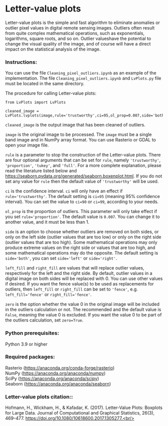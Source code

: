 # Letter-value plots
Letter-value plots is the simple and fast algorithm to eliminate anomalies or outlier pixel values in digital remote sensing images. Outliers often result from quite complex mathematical operations, such as exponentials, logarithms, square roots, and so on. Outlier values ​​have the potential to change the visual quality of the image, and of course will have a direct impact on the statistical analysis of the image.<br/>

### Instructions:

You can use the file ```Cleaning_pixel_outliers.ipynb``` as an example of the implementation. The file ```Cleaning_pixel_outliers.ipynb``` and ```LvPlots.py``` file must be located in the same directory.<br/>

The procedure for calling Letter-value plots:<br/>
```
from LvPlots import LvPlots

cleaned_image = LvPlots.lvplots(image,rule='trustworthy',ci=95,ol_prop=0.007,side='both',left_fill=0,right_fill=0,zero=False)
```

```cleaned_image``` is the output image that has been cleaned of outliers.<br/>

```image``` is the original image to be processed. The ```image``` must be a single band image and in NumPy array format. You can use Rasterio or GDAL to open your image file.<br/>

```rule``` is a parameter to stop the construction of the Letter-value plots. There are four optional arguments that can be set for ```rule```, namely ```'trustworthy'```, ```'proportion'```, ```'tukey'```, and ```'full'```. For a more complete explanation, please read the literature listed below and https://seaborn.pydata.org/generated/seaborn.boxenplot.html. If you do not set any value for ```rule``` then the default value of ```'trustworthy'``` will be used.<br/>

```ci``` is the confidence interval. ```ci``` will only have an effect if ```rule='trustworthy'```. The default setting is ```ci=95``` (meaning 95% confidence interval). You can set the value to ```ci=90``` or ```ci=99```, according to your needs.<br/>

```ol_prop``` is the proportion of outliers. This parameter will only take effect if you set ```rule='proportion'```. The default value is ```0.007```. You can change it to another value, and it must be less than 1.<br/>

```side``` is an option to choose whether outliers are removed on both sides, or only on the left side (outlier values ​​​​that are too low) or only on the right side (outlier values ​​​​that are too high). Some mathematical operations may only produce extreme values ​​on the right side or values ​​that are too high, and some mathematical operations may do the opposite. The default setting is ```side='both'```, you can set ```side='left'``` or ```side='right'```.

```left_fill``` and ```right_fill``` are values ​​that will replace outlier values, respectively for the left and the right side. By default, outlier values ​​in a digital image on both sides will be replaced with 0. You can use other values ​​if desired. If you want the fence value(s) to be used as replacements for outliers, then ```left_fill``` or ```right_fill``` can be set to ```'fence'```, e.g. ```left_fill='fence'``` or ```right_fill='fence'```.<br/>

```zero``` is the option whether the value 0 in the original image will be included in the outliers calculation or not. The recommended and the default value is ```False```, meaning the value 0 is excluded. If you want the value 0 to be part of the outliers calculation, set ```zero=True```.<br/>

### Python prerequisites:<br/>
Python 3.9 or higher<br/>

### Required packages:<br/>
Rasterio (https://anaconda.org/conda-forge/rasterio)<br/>
NumPy (https://anaconda.org/anaconda/numpy)<br/>
SciPy (https://anaconda.org/anaconda/scipy)<br/>
Seaborn (https://anaconda.org/anaconda/seaborn)<br/>

### Letter-value plots citation::<br/>
Hofmann, H., Wickham, H., & Kafadar, K. (2017). Letter-Value Plots: Boxplots for Large Data. Journal of Computational and Graphical Statistics, 26(3), 469–477. https://doi.org/10.1080/10618600.2017.1305277.<br/>
